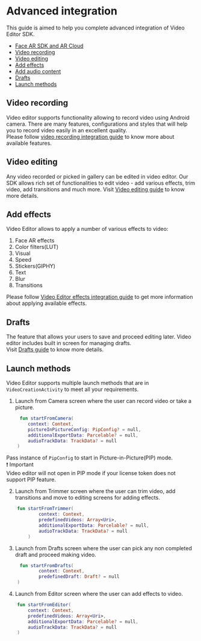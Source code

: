 # Advanced integration

This guide is aimed to help you complete advanced integration of Video Editor SDK.

- [Face AR SDK and AR Cloud](#Face-AR-SDK-and-AR-Cloud)
- [Video recording](#Video-recording)
- [Video editing](#Video-editing)
- [Add effects](#Add-effects)
- [Add audio content](#Add-audio-content)
- [Drafts](#Drafts)
- [Launch methods](#Launch-methods)

## Video recording
Video editor supports functionality allowing to record video using Android camera. There are many features, configurations and styles 
that will help you to record video easily in an excellent quality.  
Please follow [video recording integration guide](guide_video_recording.md) to know more about available features.

## Video editing
Any video recorded or picked in gallery can be edited in video editor. Our SDK allows rich set of functionalities to 
edit video - add various effects, trim video, add transitions and much more.
Visit [Video editing guide](guide_video_editing.md) to know more details.

## Add effects
Video Editor allows to apply a number of various effects to video:
1. Face AR effects
2. Color filters(LUT)
3. Visual
4. Speed
5. Stickers(GIPHY)
6. Text
7. Blur
8. Transitions

Please follow [Video Editor effects integration guide](guide_effects.md) to get more information about applying available effects.

## Drafts
The feature that allows your users to save and proceed editing later. Video editor includes built in screen for managing drafts.  
Visit [Drafts guide](guide_drafts.md) to know more details.

## Launch methods
Video Editor supports multiple launch methods that are in ```VideoCreationActivity``` to meet all your requirements.

1. Launch from Camera screen where the user can record video or take a picture.
```kotlin
     fun startFromCamera(
        context: Context,
        pictureInPictureConfig: PipConfig? = null,
        additionalExportData: Parcelable? = null,
        audioTrackData: TrackData? = null
    )
  ```

Pass instance of ```PipConfig``` to start in Picture-in-Picture(PIP) mode.  
:exclamation: Important  
Video editor will not open in PIP mode if your license token does not support PIP feature.

2. Launch from Trimmer screen where the user can trim video, add transitions and move to editing screens for adding effects.
```kotlin
    fun startFromTrimmer(
            context: Context,
            predefinedVideos: Array<Uri>,
            additionalExportData: Parcelable? = null,
            audioTrackData: TrackData? = null
        )
  ```

3. Launch from Drafts screen where the user can pick any non completed draft and proceed making video.
```kotlin
     fun startFromDrafts(
            context: Context,
            predefinedDraft: Draft? = null
    )
 ```
4. Launch from Editor screen where the user can add effects to video.
```kotlin
    fun startFromEditor(
        context: Context,
        predefinedVideos: Array<Uri>,
        additionalExportData: Parcelable? = null,
        audioTrackData: TrackData? = null
    )
```


